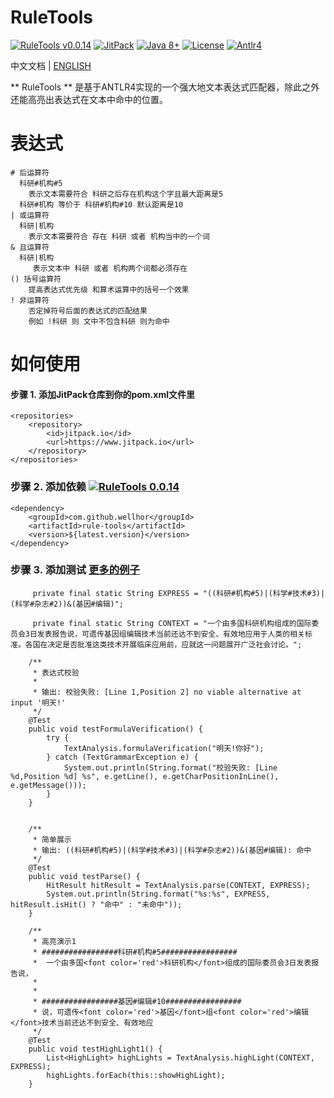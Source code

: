 # RuleTools

[![RuleTools v0.0.14](https://img.shields.io/badge/RuleTools-v0.0.14-orange)](https://github.com/wellhor/RuleTools)
[![JitPack](https://www.jitpack.io/v/wellhor/rule-tools.svg)](https://www.jitpack.io/#wellhor/rule-tools)
[![Java 8+](https://img.shields.io/badge/java-8+-4c7e9f.svg)](http://java.oracle.com)
[![License](https://img.shields.io/badge/license-MIT-green)](https://github.com/wellhor/RuleTools/blob/master/LICENSE)
[![Antlr4](https://img.shields.io/badge/anltr-v4-yellow)](https://github.com/antlr/antlr4)
 
  中文文档 | [ENGLISH](https://github.com/wellhor/RuleTools/blob/master/README-en.md)

** RuleTools ** 是基于ANTLR4实现的一个强大地文本表达式匹配器，除此之外还能高亮出表达式在文本中命中的位置。


# 表达式

```
# 后运算符
  科研#机构#5 
    表示文本需要符合 科研之后存在机构这个字且最大距离是5
  科研#机构 等价于 科研#机构#10 默认距离是10 
| 或运算符
  科研|机构
    表示文本需要符合 存在 科研 或者 机构当中的一个词
& 且运算符
  科研|机构
     表示文本中 科研 或者 机构两个词都必须存在
() 括号运算符
    提高表达式优先级 和算术运算中的括号一个效果
! 非运算符
    否定掉符号后面的表达式的匹配结果 
    例如 !科研 则 文中不包含科研 则为命中
```

# 如何使用

#### 步骤 1. 添加JitPack仓库到你的pom.xml文件里

```
<repositories>
	<repository>
        <id>jitpack.io</id>
        <url>https://www.jitpack.io</url>
    </repository>
</repositories>
```

### 步骤 2. 添加依赖  [![RuleTools 0.0.14](https://img.shields.io/badge/LatestVersion-0.0.14-orange)](https://github.com/wellhor/RuleTools)

```
<dependency>
    <groupId>com.github.wellhor</groupId>
    <artifactId>rule-tools</artifactId>
    <version>${latest.version}</version>
</dependency>
```

### 步骤 3. 添加测试  [更多的例子](https://github.com/wellhor/RuleTools/blob/master/src/test/java/pers/wellhor/test/ParseTest.java)

```
     private final static String EXPRESS = "((科研#机构#5)|(科学#技术#3)|(科学#杂志#2))&(基因#编辑)";
     
     private final static String CONTEXT = "一个由多国科研机构组成的国际委员会3日发表报告说，可遗传基因组编辑技术当前还达不到安全、有效地应用于人类的相关标准。各国在决定是否批准这类技术开展临床应用前，应就这一问题展开广泛社会讨论。";

    /**
     * 表达式校验
     *
     * 输出: 校验失败: [Line 1,Position 2] no viable alternative at input '明天!'
     */
    @Test
    public void testFormulaVerification() {
        try {
            TextAnalysis.formulaVerification("明天!你好");
        } catch (TextGrammarException e) {
            System.out.println(String.format("校验失败: [Line %d,Position %d] %s", e.getLine(), e.getCharPositionInLine(), e.getMessage()));
        }
    }


    /**
     * 简单展示
     * 输出: ((科研#机构#5)|(科学#技术#3)|(科学#杂志#2))&(基因#编辑): 命中
     */
    @Test
    public void testParse() {
        HitResult hitResult = TextAnalysis.parse(CONTEXT, EXPRESS);
        System.out.println(String.format("%s:%s", EXPRESS, hitResult.isHit() ? "命中" : "未命中"));
    }

    /**
     * 高亮演示1
     * #################科研#机构#5#################
     *  一个由多国<font color='red'>科研机构</font>组成的国际委员会3日发表报告说，
     *  
     *  
     * #################基因#编辑#10#################
     * 说，可遗传<font color='red'>基因</font>组<font color='red'>编辑</font>技术当前还达不到安全、有效地应
     */
    @Test
    public void testHighLight1() {
        List<HighLight> highLights = TextAnalysis.highLight(CONTEXT, EXPRESS);
        highLights.forEach(this::showHighLight);
    }
```